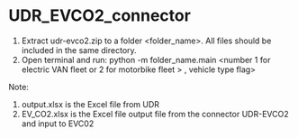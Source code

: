 # UDR_EVCO2_connector
1. Extract udr-evco2.zip to a folder <folder_name>. All files should be included in the same directory.
2. Open terminal and run: python -m folder_name.main <path  UDR output excel file> <path cp excel file> <number 1 for electric VAN fleet or 2 for motorbike fleet > , vehicle type flag>

Note:
1) output.xlsx is the Excel file from UDR
2) EV_CO2.xlsx is the Excel file output file from the connector UDR-EVCO2 and input to EVC02
